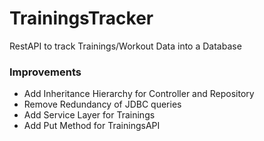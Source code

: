 # TrainingsTracker
RestAPI to track Trainings/Workout Data into a Database

### Improvements
- Add Inheritance Hierarchy for Controller and Repository
- Remove Redundancy of JDBC queries
- Add Service Layer for Trainings
- Add Put Method for TrainingsAPI
